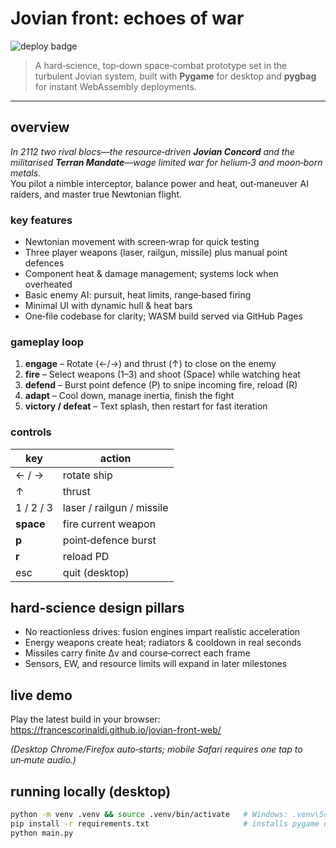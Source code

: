 # Jovian front: echoes of war
![deploy badge](https://github.com/francescorinaldi/jovian-front-web/actions/workflows/build-and-deploy.yml/badge.svg)

> A hard‑science, top‑down space‑combat prototype set in the turbulent Jovian system, built with **Pygame** for desktop and **pygbag** for instant WebAssembly deployments.

---

## overview

*In 2112 two rival blocs—the resource‑driven **Jovian Concord** and the militarised **Terran Mandate**—wage limited war for helium‑3 and moon‑born metals.*  
You pilot a nimble interceptor, balance power and heat, out‑maneuver AI raiders, and master true Newtonian flight.

### key features

- Newtonian movement with screen‑wrap for quick testing  
- Three player weapons (laser, railgun, missile) plus manual point defences  
- Component heat & damage management; systems lock when overheated  
- Basic enemy AI: pursuit, heat limits, range‑based firing  
- Minimal UI with dynamic hull & heat bars  
- One‑file codebase for clarity; WASM build served via GitHub Pages  

### gameplay loop

1. **engage** – Rotate (←/→) and thrust (↑) to close on the enemy  
2. **fire** – Select weapons (1–3) and shoot (Space) while watching heat  
3. **defend** – Burst point defence (P) to snipe incoming fire, reload (R)  
4. **adapt** – Cool down, manage inertia, finish the fight  
5. **victory / defeat** – Text splash, then restart for fast iteration  

### controls

| key | action |
|-----|--------|
| ← / → | rotate ship |
| ↑ | thrust |
| 1 / 2 / 3 | laser / railgun / missile |
| **space** | fire current weapon |
| **p** | point‑defence burst |
| **r** | reload PD |
| esc | quit (desktop) |

## hard‑science design pillars

- No reactionless drives: fusion engines impart realistic acceleration  
- Energy weapons create heat; radiators & cooldown in real seconds  
- Missiles carry finite Δv and course‑correct each frame  
- Sensors, EW, and resource limits will expand in later milestones  

## live demo

Play the latest build in your browser:  
<https://francescorinaldi.github.io/jovian-front-web/>

*(Desktop Chrome/Firefox auto‑starts; mobile Safari requires one tap to un‑mute audio.)*

## running locally (desktop)

```bash
python -m venv .venv && source .venv/bin/activate   # Windows: .venv\Scripts\activate
pip install -r requirements.txt                     # installs pygame only
python main.py
